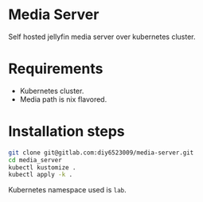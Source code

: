 # Media Server

Self hosted jellyfin media server over kubernetes cluster. 

# Requirements
- Kubernetes cluster.
- Media path is nix flavored. 

# Installation steps
```bash
git clone git@gitlab.com:diy6523009/media-server.git
cd media_server
kubectl kustomize . 
kubectl apply -k .
```
Kubernetes namespace used is `lab`. 

